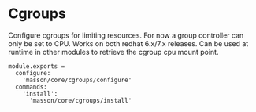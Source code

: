 
# Cgroups

Configure cgroups for limiting resources.
For now a group controller can only be set to CPU.
Works on both redhat 6.x/7.x releases.
Can be used at runtime in other modules to retrieve the cgroup cpu mount point.

    module.exports =
      configure:
        'masson/core/cgroups/configure'
      commands:
        'install':
          'masson/core/cgroups/install'
